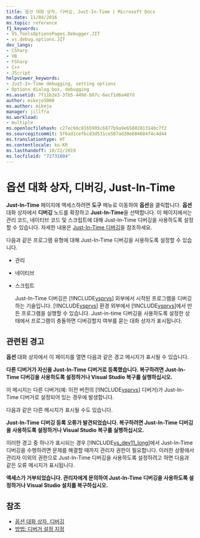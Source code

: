 ```yaml
---
title: 옵션 대화 상자, 디버깅, Just-In-Time | Microsoft Docs
ms.date: 11/04/2016
ms.topic: reference
f1_keywords:
- VS.ToolsOptionsPages.Debugger.JIT
- vs.debug.options.JIT
dev_langs:
- CSharp
- VB
- FSharp
- C++
- JScript
helpviewer_keywords:
- Just-In-Time debugging, setting options
- Options dialog box, debugging
ms.assetid: 7f11b2e3-3fb5-449d-b07c-6ecf1d6a487d
author: mikejo5000
ms.author: mikejo
manager: jillfra
ms.workload:
- multiple
ms.openlocfilehash: c27ec66c8165995c6877b9a9e65802813140c7f2
ms.sourcegitcommit: 5f6ad1cefbcd3d531ce587ad30e684684f4c4d44
ms.translationtype: HT
ms.contentlocale: ko-KR
ms.lasthandoff: 10/22/2019
ms.locfileid: "72731604"
---
```

# <a name="just-in-time-debugging-options-dialog-box"></a>옵션 대화 상자, 디버깅, Just-In-Time
**Just-In-Time** 페이지에 액세스하려면 **도구** 메뉴로 이동하여 **옵션**을 클릭합니다. **옵션** 대화 상자에서 **디버깅** 노드를 확장하고 **Just-In-Time**을 선택합니다. 이 페이지에서는 관리 코드, 네이티브 코드 및 스크립트에 대해 Just-In-Time 디버깅을 사용하도록 설정할 수 있습니다. 자세한 내용은 [Just-In-Time 디버깅](../debugger/just-in-time-debugging-in-visual-studio.md)을 참조하세요.

 다음과 같은 프로그램 유형에 대해 Just-In-Time 디버깅을 사용하도록 설정할 수 있습니다.

- 관리

- 네이티브

- 스크립트

  Just-In-Time 디버깅은 [!INCLUDE[vsprvs](../code-quality/includes/vsprvs_md.md)] 외부에서 시작된 프로그램을 디버깅하는 기술입니다. [!INCLUDE[vsprvs](../code-quality/includes/vsprvs_md.md)] 환경 외부에서 [!INCLUDE[vsprvs](../code-quality/includes/vsprvs_md.md)]에서 만든 프로그램을 실행할 수 있습니다. Just-in-time 디버깅을 사용하도록 설정한 상태에서 프로그램이 충돌하면 디버깅할지 여부를 묻는 대화 상자가 표시됩니다.

## <a name="associated-warnings"></a>관련된 경고
 **옵션** 대화 상자에서 이 페이지를 열면 다음과 같은 경고 메시지가 표시될 수 있습니다.

 **다른 디버거가 자신을 Just-In-Time 디버거로 등록했습니다. 복구하려면 Just-In-Time 디버깅을 사용하도록 설정하거나 Visual Studio 복구를 실행하십시오.**

 이 메시지는 다른 디버거(예: 이전 버전의 [!INCLUDE[vsprvs](../code-quality/includes/vsprvs_md.md)] 디버거)가 Just-In-Time 디버거로 설정되어 있는 경우에 발생합니다.

 다음과 같은 다른 메시지가 표시될 수도 있습니다.

 **Just-In-Time 디버깅 등록 오류가 발견되었습니다. 복구하려면 Just-In-Time 디버깅을 사용하도록 설정하거나 Visual Studio 복구를 실행하십시오.**

 이러한 경고 중 하나가 표시되는 경우 [!INCLUDE[vs_dev11_long](../data-tools/includes/vs_dev11_long_md.md)]에서 Just-In-Time 디버깅을 수행하려면 문제를 해결할 때까지 관리자 권한이 필요합니다. 이러한 상황에서 관리자 이외의 권한으로 Just-In-Time 디버깅을 사용하도록 설정하려고 하면 다음과 같은 오류 메시지가 표시됩니다.

 **액세스가 거부되었습니다. 관리자에게 문의하여 Just-In-Time 디버깅을 사용하도록 설정하거나 Visual Studio 설치를 복구하십시오.**

## <a name="see-also"></a>참조
- [옵션 대화 상자, 디버깅](../debugger/debugging-options-dialog-box.md)
- [방법: 디버거 설정 지정](../debugger/how-to-specify-debugger-settings.md)